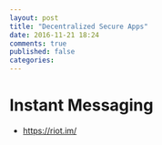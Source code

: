 ```yaml
---
layout: post
title: "Decentralized Secure Apps"
date: 2016-11-21 18:24
comments: true
published: false
categories: 
---
```


# Instant Messaging
 - https://riot.im/
